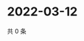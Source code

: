 # 2022-03-12

共 0 条

<!-- BEGIN WEIBO -->
<!-- 最后更新时间 Sat Mar 12 2022 17:14:17 GMT+0800 (China Standard Time) -->

<!-- END WEIBO -->
